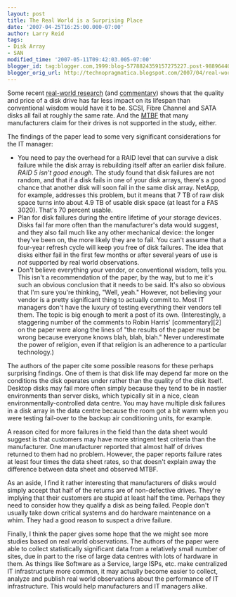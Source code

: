 ```yaml
---
layout: post
title: The Real World is a Surprising Place
date: '2007-04-25T16:25:00.000-07:00'
author: Larry Reid
tags:
- Disk Array
- SAN
modified_time: '2007-05-11T09:42:03.005-07:00'
blogger_id: tag:blogger.com,1999:blog-5778824359157275227.post-988964406369398179
blogger_orig_url: http://technopragmatica.blogspot.com/2007/04/real-world-is-surprising-place.html
---
```


Some recent [real-world research][1] (and [commentary][2]) shows that
the quality and price of a disk drive has far less impact on its
lifespan than conventional wisdom would have it to be. SCSI, Fibre
Channel and <span class="blsp-spelling-error"
id="SPELLING_ERROR_0">SATA</span> disks all fail at roughly the same
rate. And the [<span class="blsp-spelling-error"
id="SPELLING_ERROR_1">MTBF</span>][3] that many manufacturers claim for
their drives is not supported in the study, either.  
  
The findings of the paper lead to some very significant considerations
for the IT manager:  
<ul><li>You need to pay the overhead for a RAID level that can survive a
disk failure while the disk array is rebuilding itself after an earlier
disk failure. <span style="font-style: italic;">RAID 5 isn't good
enough.</span> The study found that disk failures are not random, and
that if a disk fails in one of your disk arrays, there's a good chance
that another disk will soon fail in the same disk array. <span
class="blsp-spelling-error" id="SPELLING_ERROR_2">NetApp</span>, for
example, addresses this problem, but it means that 7 TB of raw disk
space turns into about 4.9 TB of usable disk space (at least for a <span
class="blsp-spelling-error" id="SPELLING_ERROR_3">FAS</span> 3020).
That's 70 percent usable.  
</li><li>Plan for disk failures during the entire lifetime of your
storage devices. Disks fail far more often than the manufacturer's data
would suggest, and they also fail much like any other mechanical device:
the longer they've been on, the more likely they are to fail. You can't
assume that a four-year refresh cycle will keep you free of disk
failures. The idea that disks either fail in the first few months or
after several years of use is <span style="font-style:
italic;">not</span> supported by real world observations.  
</li><li>Don't believe everything your vendor, or conventional wisdom,
tells you. This isn't a recommendation of the paper, by the way, but to
me it's such an obvious conclusion that it needs to be said. It's also
so obvious that I'm sure you're thinking, "Well, yeah." However, not
believing your vendor is a pretty significant thing to actually commit
to. Most IT managers don't have the luxury of testing everything their
vendors tell them. The topic is big enough to merit a post of its own.
(Interestingly, a staggering number of the comments to Robin Harris'
[commentary][2] on the paper were along the lines of "the results of the
paper must be wrong because everyone knows blah, blah, blah." Never
underestimate the power of religion, even if that religion is an
adherence to a particular technology.)  
</li></ul>The authors of the paper cite some possible reasons for these
perhaps surprising findings. One of them is that disk life may depend
far more on the conditions the disk operates under rather than the
quality of the disk itself. Desktop disks may fail more often simply
because they tend to be in nastier environments than server disks, which
typically sit in a nice, clean environmentally-controlled data centre.
You may have multiple disk failures in a disk array in the data centre
because the room got a bit warm when you were testing fail-over to the
backup air conditioning units, for example.  
  
A reason cited for more failures in the field than the data sheet would
suggest is that customers may have more stringent test criteria than the
manufacturer. One manufacturer reported that almost half of drives
returned to them had no problem. However, the paper reports failure
rates at least four times the data sheet rates, so that doesn't explain
away the difference between data sheet and observed <span
class="blsp-spelling-error" id="SPELLING_ERROR_4">MTBF</span>.  
  
As an aside, I find it rather interesting that manufacturers of disks
would simply accept that half of the returns are of non-defective
drives. They're implying that their customers are stupid at least half
the time. Perhaps they need to consider how they qualify a disk as being
failed. People don't usually take down critical systems and do hardware
maintenance on a whim. They had a good reason to suspect a drive
failure.  
  
Finally, I think the paper gives some hope that the we might see more
studies based on real world observations. The authors of the paper were
able to collect statistically significant data from a relatively small
number of sites, due in part to the rise of large data centres with lots
of hardware in them. As things like Software as a Service, large <span
class="blsp-spelling-error" id="SPELLING_ERROR_5">ISPs</span>, etc. make
centralized IT infrastructure more common, it may actually become easier
to collect, analyze and publish real world observations about the
performance of IT infrastructure. This would help manufacturers and IT
managers alike.



[1]: http://www.usenix.org/events/fast07/tech/schroeder.html
[2]: http://storagemojo.com/?p=383
[3]: http://en.wikipedia.org/wiki/MTBF
